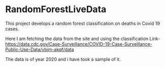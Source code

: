 # RandomForestLiveData
This project develops a random forest classification on deaths in Covid 19 cases.

Here I am fetching the data from the site and using the classification 
Link- https://data.cdc.gov/Case-Surveillance/COVID-19-Case-Surveillance-Public-Use-Data/vbim-akqf/data

The data is of year 2020 and i have took a sample of it.
